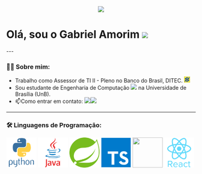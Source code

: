<div id="header" align="center">
      <img src = "https://media2.giphy.com/media/l0HlNaQ6gWfllcjDO/giphy.gif?cid=ecf05e472nb0i72cg9tkmmerq5ivvmnyibi97q8ttyk7dyyg&rid=giphy.gif&ct=g" width="300""/>
</div>
<h1>
  Olá, sou o Gabriel Amorim
  <img src="https://media.giphy.com/media/hvRJCLFzcasrR4ia7z/giphy.gif" width="30"/>
</h1>
---

### :man_technologist: Sobre mim:
                                    
- Trabalho como Assessor de TI II - Pleno no Banco do Brasil, DITEC. <img src="https://github.com/Tgentil/Bancos-em-SVG/blob/main/Banco%20do%20Brasil%20S.A/banco-do-brasil-com-fundo.svg" width=16/>
- Sou estudante de Engenharia de Computação <img src="https://media.giphy.com/media/WUlplcMpOCEmTGBtBW/giphy.gif" width="30"> na Universidade de Brasília (UnB).
- :mailbox:Como entrar em contato: <a href="[https://www.linkedin.com/in/devssaurinho](https://www.linkedin.com/in/gabrielamorimsoarss/)" target="_blank"><img src="https://img.shields.io/badge/-LinkedIn-%230077B5?style=for-the-badge&logo=linkedin&logoColor=white" target="_blank"></a><a href="https://instagram.com/gabrielgabel" target="_blank"><img src="https://img.shields.io/badge/-Instagram-%23E4405F?style=for-the-badge&logo=instagram&logoColor=white" target="_blank"></a>
---

### :hammer_and_wrench: Linguagens de Programação:
<div>
  <img src="https://github.com/devicons/devicon/blob/master/icons/python/python-original-wordmark.svg" width=80 height=80/>                                          
  <img src="https://github.com/devicons/devicon/blob/master/icons/java/java-original-wordmark.svg" width=80 height=80 />
  <img src="https://github.com/devicons/devicon/blob/master/icons/spring/spring-original.svg" width=80 height=80 />
  <img src="https://github.com/devicons/devicon/blob/master/icons/typescript/typescript-original.svg" width=80 height=80 />
  <img src="https://design.jboss.org/quarkus/logo/images/quarkus_blogpost_formallogo.png" width=80 height=80 />
  <img src="https://github.com/devicons/devicon/blob/master/icons/react/react-original-wordmark.svg" width=80 height=80 />
                                                                                                  
  </div>
